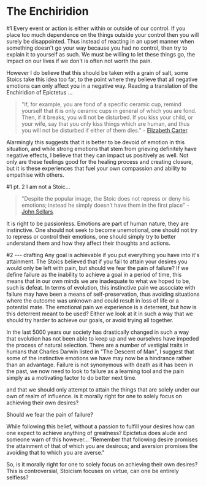 # The Enchiridion

[Carter]: http://classics.mit.edu/Epictetus/epicench.html
[Sellars]: http://blogs.exeter.ac.uk/stoicismtoday/what-is-stoicism/

#1
Every event or action is either within or outside of our control. If you place too much dependence on the things outside your control then you will surely be disappointed. Thus instead of reacting in an upset manner when something doesn't go your way because you had no control, then try to explain it to yourself as such. We must be willing to let these things go, the impact on our lives if we don't is often not worth the pain.

However I do believe that this should be taken with a grain of salt, some Stoics take this idea too far, to the point where they believe that all negative emotions can only affect you in a negative way. 
Reading a translation of the Enchiridion of Epictetus ...

>"If, for example, you are fond of a specific ceramic cup, remind yourself that it is only ceramic cups in general of which you are fond. Then, if it breaks, you will not be disturbed. If you kiss your child, or your wife, say that you only kiss things which are human, and thus you will not be disturbed if either of them dies." - [Elizabeth Carter][Carter].

Alarmingly this suggests that it is better to be devoid of emotion in this situation, and while strong emotions that stem from grieving definitely have negative effects, I believe that they can impact us positively as well. Not only are these feelings good for the healing process and creating closure, but it is these experiences that fuel your own compassion and ability to empathise with others.

#1 pt. 2
I am not a Stoic...
>"Despite the popular image, the Stoic does not repress or deny his emotions; instead he simply doesn’t have them in the first place" - [John Sellars][Sellars].

It is right to be passionless. Emotions are part of human nature, they are instinctive. One should not seek to become unemotional, one should not try to repress or control their emotions, one should simply try to better understand them and how they affect their thoughts and actions.

#2 --- drafting
Any goal is achievable if you put everything you have into it's attainment. The Stoics believed that if you fail to attain your desires you would only be left with pain, but should we fear the pain of failure? If we define failure as the inability to achieve a goal in a period of time, this means that in our own minds we are inadequate to what we hoped to be, such is defeat. In terms of evolution, this instinctive pain we associate with failure may have been a means of self-preservation, thus avoiding situations where the outcome was unknown and could result in loss of life or a potential mate. The emotional pain we experience is a deterrent, but how is this deterrent meant to be used? Either we look at it in such a way that we should try harder to achieve our goals, or avoid trying all together.

In the last 5000 years our society has drastically changed in such a way that evolution has not been able to keep up and we ourselves have impeded the process of natural selection. There are a number of vestigial traits in humans that Charles Darwin listed in "The Descent of Man", I suggest that some of the instinctive emotions we have may now be a hindrance rather than an advantage. Failure is not synonymous with death as it has been in the past, we now need to look to failure as a learning tool and the pain simply as a motivating factor to do better next time.

and that we should only attempt to attain the things that are solely under our own of realm of influence. is it morally right for one to solely focus on achieving their own desires? 

Should we fear the pain of failure?

While following this belief, without a passion to fulfill your desires how can one expect to achieve anything of greatness? Epictetus does alude and someone warn of this however...
"Remember that following desire promises the attainment of that of which you are desirous; and aversion promises the avoiding that to which you are averse."

So, is it morally right for one to solely focus on achieving their own desires? This is controversial, Stoicism focuses on virtue, can one be entirely selfless? 



